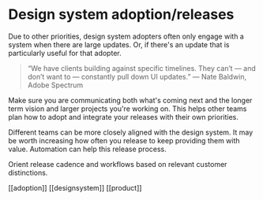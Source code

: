 # Design system adoption/releases

Due to other priorities, design system adopters often only engage with a system when there are large updates. Or, if there's an update that is particularly useful for that adopter.

> “We have clients building against specific timelines. They can’t — and don’t want to — constantly pull down UI updates.” — Nate Baldwin, Adobe Spectrum

Make sure you are communicating both what's coming next and the longer term vision and larger projects you're working on. This helps other teams plan how to adopt and integrate your releases with their own priorities.

Different teams can be more closely aligned with the design system. It may be worth increasing how often you release to keep providing them with value. Automation can help this release process.

Orient release cadence and workflows based on relevant customer distinctions.

[[adoption]]
[[designsystem]]
[[product]]